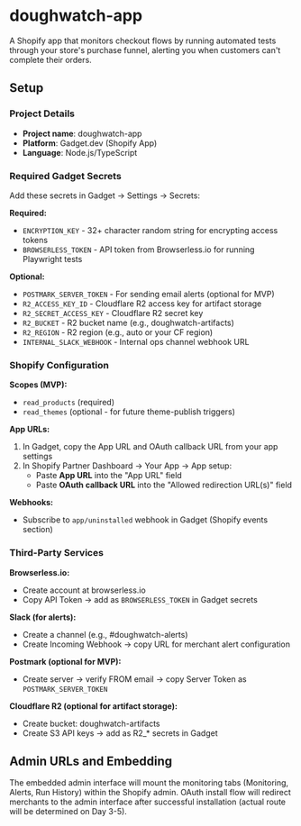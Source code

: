 # doughwatch-app

A Shopify app that monitors checkout flows by running automated tests through your store's purchase funnel, alerting you when customers can't complete their orders.

## Setup

### Project Details
- **Project name**: doughwatch-app
- **Platform**: Gadget.dev (Shopify App)
- **Language**: Node.js/TypeScript

### Required Gadget Secrets
Add these secrets in Gadget → Settings → Secrets:

**Required:**
- `ENCRYPTION_KEY` - 32+ character random string for encrypting access tokens
- `BROWSERLESS_TOKEN` - API token from Browserless.io for running Playwright tests

**Optional:**
- `POSTMARK_SERVER_TOKEN` - For sending email alerts (optional for MVP)
- `R2_ACCESS_KEY_ID` - Cloudflare R2 access key for artifact storage
- `R2_SECRET_ACCESS_KEY` - Cloudflare R2 secret key
- `R2_BUCKET` - R2 bucket name (e.g., doughwatch-artifacts)
- `R2_REGION` - R2 region (e.g., auto or your CF region)
- `INTERNAL_SLACK_WEBHOOK` - Internal ops channel webhook URL

### Shopify Configuration

**Scopes (MVP):**
- `read_products` (required)
- `read_themes` (optional - for future theme-publish triggers)

**App URLs:**
1. In Gadget, copy the App URL and OAuth callback URL from your app settings
2. In Shopify Partner Dashboard → Your App → App setup:
   - Paste **App URL** into the "App URL" field
   - Paste **OAuth callback URL** into the "Allowed redirection URL(s)" field

**Webhooks:**
- Subscribe to `app/uninstalled` webhook in Gadget (Shopify events section)

### Third-Party Services

**Browserless.io:**
- Create account at browserless.io
- Copy API Token → add as `BROWSERLESS_TOKEN` in Gadget secrets

**Slack (for alerts):**
- Create a channel (e.g., #doughwatch-alerts)
- Create Incoming Webhook → copy URL for merchant alert configuration

**Postmark (optional for MVP):**
- Create server → verify FROM email → copy Server Token as `POSTMARK_SERVER_TOKEN`

**Cloudflare R2 (optional for artifact storage):**
- Create bucket: doughwatch-artifacts
- Create S3 API keys → add as R2_* secrets in Gadget

## Admin URLs and Embedding

The embedded admin interface will mount the monitoring tabs (Monitoring, Alerts, Run History) within the Shopify admin. OAuth install flow will redirect merchants to the admin interface after successful installation (actual route will be determined on Day 3-5).
